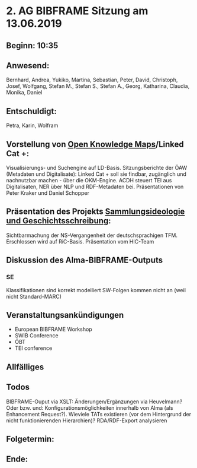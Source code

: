 # 2. AG BIBFRAME Sitzung am 13.06.2019

## Beginn: 10:35

## Anwesend:
Bernhard, Andrea, Yukiko, Martina, Sebastian, Peter, David, Christoph, Josef, Wolfgang, Stefan M., Stefan S., Stefan A., Georg, Katharina, Claudia, Monika, Daniel

## Entschuldigt:
Petra, Karin, Wolfram

## Vorstellung von [Open Knowledge Maps](https://openknowledgemaps.org/)/Linked Cat +:
Visualisierungs- und Suchengine auf LD-Basis. Sitzungsberichte der ÖAW (Metadaten und Digitalisate): Linked Cat + soll sie findbar, zugänglich und nachnutzbar machen - über die OKM-Engine. ACDH steuert TEI aus Digitalisaten, NER über NLP und RDF-Metadaten bei. Präsentationen von Peter Kraker und Daniel Schopper

## Präsentation des Projekts [Sammlungsideologie und Geschichtsschreibung](https://tfm.univie.ac.at/forschung/drittmittelprojekte/sammlungsideologie-und-geschichtsschreibung/):
Sichtbarmachung der NS-Vergangenheit der deutschsprachigen TFM. Erschlossen wird auf RiC-Basis.
Präsentation vom HIC-Team

## Diskussion des Alma-BIBFRAME-Outputs

### SE
Klassifikationen sind korrekt modelliert
SW-Folgen kommen nicht an (weil nicht Standard-MARC)

## Veranstaltungsankündigungen
- European BIBFRAME Workshop
- SWIB Conference
- ÖBT
- TEI conference

## Allfälliges

## Todos
BIBFRAME-Ouput via XSLT: Änderungen/Ergänzungen via Heuvelmann? Oder bzw. und: Konfigurationsmöglichkeiten innerhalb von Alma (als Enhancement Request?). Wieviele TATs existieren (vor dem Hintergrund der nicht funktionierenden Hierarchien)?
RDA/RDF-Export analysieren

## Folgetermin: 
## Ende: 
